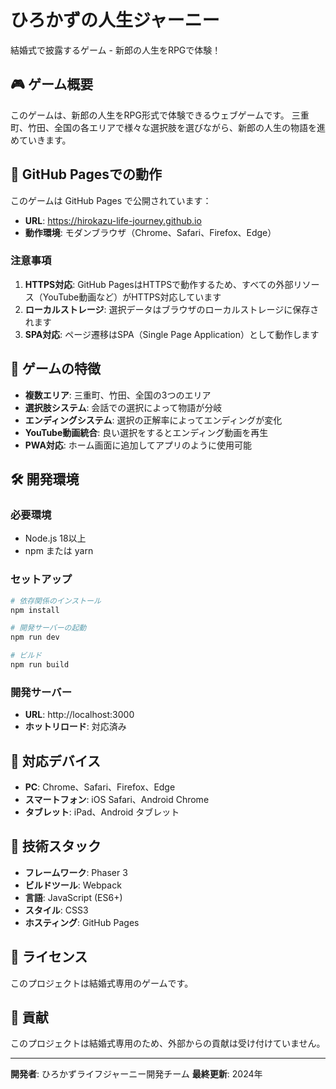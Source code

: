 # ひろかずの人生ジャーニー

結婚式で披露するゲーム - 新郎の人生をRPGで体験！

## 🎮 ゲーム概要

このゲームは、新郎の人生をRPG形式で体験できるウェブゲームです。
三重町、竹田、全国の各エリアで様々な選択肢を選びながら、新郎の人生の物語を進めていきます。

## 🚀 GitHub Pagesでの動作

このゲームは GitHub Pages で公開されています：
- **URL**: https://hirokazu-life-journey.github.io
- **動作環境**: モダンブラウザ（Chrome、Safari、Firefox、Edge）

### 注意事項

1. **HTTPS対応**: GitHub PagesはHTTPSで動作するため、すべての外部リソース（YouTube動画など）がHTTPS対応しています
2. **ローカルストレージ**: 選択データはブラウザのローカルストレージに保存されます
3. **SPA対応**: ページ遷移はSPA（Single Page Application）として動作します

## 🎯 ゲームの特徴

- **複数エリア**: 三重町、竹田、全国の3つのエリア
- **選択肢システム**: 会話での選択によって物語が分岐
- **エンディングシステム**: 選択の正解率によってエンディングが変化
- **YouTube動画統合**: 良い選択をするとエンディング動画を再生
- **PWA対応**: ホーム画面に追加してアプリのように使用可能

## 🛠️ 開発環境

### 必要環境
- Node.js 18以上
- npm または yarn

### セットアップ
```bash
# 依存関係のインストール
npm install

# 開発サーバーの起動
npm run dev

# ビルド
npm run build
```

### 開発サーバー
- **URL**: http://localhost:3000
- **ホットリロード**: 対応済み

## 📱 対応デバイス

- **PC**: Chrome、Safari、Firefox、Edge
- **スマートフォン**: iOS Safari、Android Chrome
- **タブレット**: iPad、Android タブレット

## 🔧 技術スタック

- **フレームワーク**: Phaser 3
- **ビルドツール**: Webpack
- **言語**: JavaScript (ES6+)
- **スタイル**: CSS3
- **ホスティング**: GitHub Pages

## 📄 ライセンス

このプロジェクトは結婚式専用のゲームです。

## 🤝 貢献

このプロジェクトは結婚式専用のため、外部からの貢献は受け付けていません。

---

**開発者**: ひろかずライフジャーニー開発チーム
**最終更新**: 2024年
